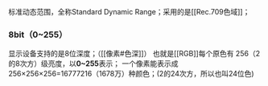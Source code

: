 标准动态范围，全称Standard Dynamic Range；采用的是[[Rec.709色域]]；
### 8bit（0~255）
显示设备支持的是8位深度；（[[像素#色深]]）
也就是[[RGB]]每个原色有 256（2的8次方）级亮度，以**0~255**表示；
一个像素能表示成 256×256×256=16777216（1678万）种颜色；(2的24次方，所以也叫24位色)

